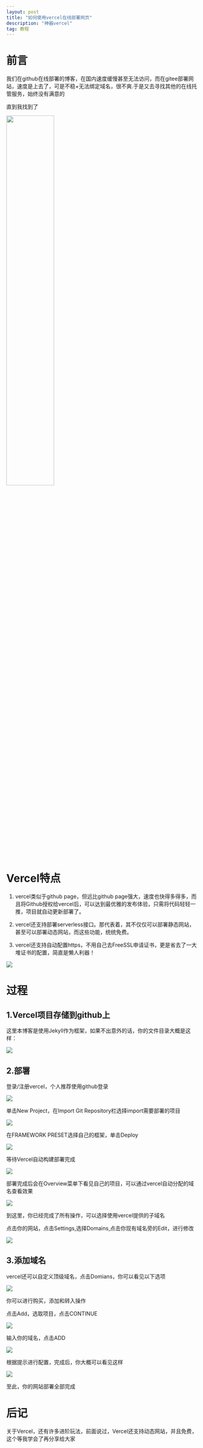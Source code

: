 ```yaml
---
layout: post
title: "如何使用vercel在线部署网页" 
description: "神器vercel"
tag: 教程
---
```

# 前言
我们在github在线部署的博客，在国内速度缓慢甚至无法访问，而在gitee部署网站，速度是上去了，可是不稳+无法绑定域名，很不爽.于是又去寻找其他的在线托管服务，始终没有满意的

直到我找到了

<a href="https://vercel.com" target="_blank" alt="vercel"><img src="https://gimg2.baidu.com/image_search/src=http%3A%2F%2Fcdn.sspai.com%2F2020%2F10%2F04%2Fdba588ae94bdfecbe1f85d16ccbc62a5.jpg%3FimageMogr2%2Fauto-orient%2Fquality%2F95%2Fthumbnail%2F%211420x708r%2Fgravity%2FCenter%2Fcrop%2F1420x708%2Finterlace%2F1&refer=http%3A%2F%2Fcdn.sspai.com&app=2002&size=f9999,10000&q=a80&n=0&g=0n&fmt=auto?sec=1652689187&t=6492beeedcafa5abaa2dd288b5a7febb" hight="50%" width="50%"></a>

# Vercel特点
1. vercel类似于github page，但远比github page强大，速度也快得多得多，而且将Github授权给vercel后，可以达到最优雅的发布体验，只需将代码轻轻一推，项目就自动更新部署了。

2. vercel还支持部署serverless接口。那代表着，其不仅仅可以部署静态网站，甚至可以部署动态网站，而这些功能，统统免费。

3. vercel还支持自动配置https，不用自己去FreeSSL申请证书，更是省去了一大堆证书的配置，简直是懒人利器！

![](/images/posts/20220416/2.jpeg)

# 过程

## 1.Vercel项目存储到github上

这里本博客是使用Jekyll作为框架，如果不出意外的话，你的文件目录大概是这样：

![](/images/posts/20220416/3.png)

## 2.部署

登录/注册vercel，个人推荐使用github登录

![](/images/posts/20220416/4.png)

单击New Project，在Import Git Repository栏选择import需要部署的项目

![](/images/posts/20220416/5.png)

在FRAMEWORK PRESET选择自己的框架，单击Deploy

![](/images/posts/20220416/6.png)

等待Vercel自动构建部署完成

![](/images/posts/20220416/7.png)

部署完成后会在Overview菜单下看见自己的项目，可以通过vercel自动分配的域名查看效果

![](/images/posts/20220416/8.png)

到这里，你已经完成了所有操作，可以选择使用vercel提供的子域名

点击你的网站，点击Settings,选择Domains,点击你现有域名旁的Edit，进行修改

![](/images/posts/20220416/9.png)

## 3.添加域名

vercel还可以自定义顶级域名，点击Domians，你可以看见以下选项

![](/images/posts/20220416/10.png)

你可以进行购买，添加和转入操作

点击Add，选取项目，点击CONTINUE

![](/images/posts/20220416/11.png)

输入你的域名，点击ADD

![](/images/posts/20220416/12.png)

根据提示进行配置，完成后，你大概可以看见这样

![](/images/posts/20220416/12.png)

至此，你的网站部署全部完成

# 后记

关于Vercel，还有许多进阶玩法，前面说过，Vercel还支持动态网站，并且免费，这个等我学会了再分享给大家
